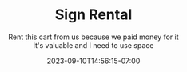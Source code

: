 ---
draft: false
date: 2023-09-10T14:56:15-07:00
title: "Sign Rental"
subtitle: |
  Rent this cart from us because we paid money for it  
  It's valuable and I need to use space
hero:
  image:
    url: https://filedn.com/l5SzCXYrh91L7rbnO6WkPgF/HRraBa3oIoKUk4klDdq7/images/generic/Online%20Shopping.svg
    alt:
images:
  - url: https://dummyimage.com/600x360
    subtitle: hi there
    title: more content
    text: |
      how are you I'm awesome I hope you enjoy thi day of full amounts of content
  - url: https://dummyimage.com/600x360
  - url: https://dummyimage.com/600x360
steps:
  steps:
  - text: Book your event with us
    icon: user-plus
  - text: We'll contact you to finalize any details
    icon: mail
  - text: We deliver and setup
    icon: truck
  - text: Party!
    icon: users
  - text: We'll come and pick it up
    icon: check
pricing:
  title: No frills to all the extras
  subtitle: "Why not"
  options:
    - name: Just the cart
      type: basic
      price: 100
      price_per: h
      features:
        available:
          - Dessert cart trays
        not_available:
          - Candy
    - name: Dessert Cart
      type: themed
      price: 100
      price_per: h
      features:
        available:
          - Dessert cart trays
        not_available:
          - Lemons
            
---